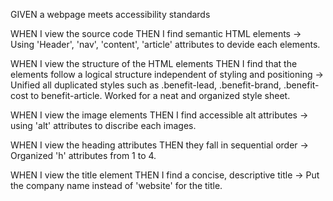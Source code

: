 GIVEN a webpage meets accessibility standards

WHEN I view the source code
THEN I find semantic HTML elements
->  Using 'Header', 'nav', 'content', 'article' attributes to devide each elements.


WHEN I view the structure of the HTML elements
THEN I find that the elements follow a logical structure independent of styling and positioning
->  Unified all duplicated styles such as .benefit-lead, .benefit-brand, .benefit-cost to benefit-article. Worked for a neat and organized style sheet.


WHEN I view the image elements
THEN I find accessible alt attributes
->  using 'alt' attributes to discribe each images.

WHEN I view the heading attributes
THEN they fall in sequential order
->  Organized 'h' attributes from 1 to 4.

WHEN I view the title element
THEN I find a concise, descriptive title
->  Put the company name instead of 'website' for the title.
